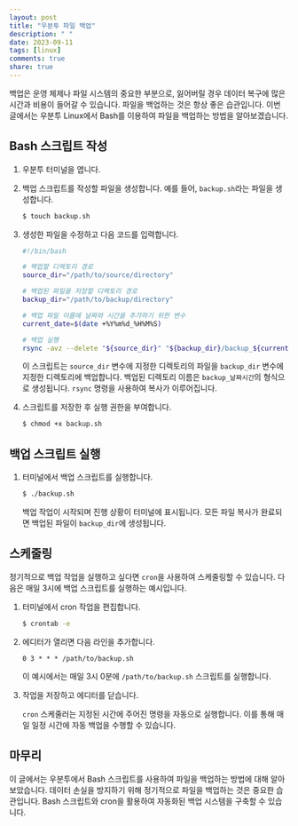 ```yaml
---
layout: post
title: "우분투 파일 백업"
description: " "
date: 2023-09-11
tags: [linux]
comments: true
share: true
---
```


백업은 운영 체제나 파일 시스템의 중요한 부분으로, 잃어버릴 경우 데이터 복구에 많은 시간과 비용이 들어갈 수 있습니다. 파일을 백업하는 것은 항상 좋은 습관입니다. 이번 글에서는 우분투 Linux에서 Bash를 이용하여 파일을 백업하는 방법을 알아보겠습니다.

## Bash 스크립트 작성

1. 우분투 터미널을 엽니다.
2. 백업 스크립트를 작성할 파일을 생성합니다. 예를 들어, `backup.sh`라는 파일을 생성합니다.

   ```bash
   $ touch backup.sh
   ```

3. 생성한 파일을 수정하고 다음 코드를 입력합니다.

   ```bash
   #!/bin/bash

   # 백업할 디렉토리 경로
   source_dir="/path/to/source/directory"

   # 백업된 파일을 저장할 디렉토리 경로
   backup_dir="/path/to/backup/directory"

   # 백업 파일 이름에 날짜와 시간을 추가하기 위한 변수
   current_date=$(date +%Y%m%d_%H%M%S)

   # 백업 실행
   rsync -avz --delete "${source_dir}" "${backup_dir}/backup_${current_date}"
   ```

   이 스크립트는 `source_dir` 변수에 지정한 디렉토리의 파일을 `backup_dir` 변수에 지정한 디렉토리에 백업합니다. 백업된 디렉토리 이름은 `backup_날짜시간`의 형식으로 생성됩니다. `rsync` 명령을 사용하여 복사가 이루어집니다.

4. 스크립트를 저장한 후 실행 권한을 부여합니다.

   ```bash
   $ chmod +x backup.sh
   ```

## 백업 스크립트 실행

1. 터미널에서 백업 스크립트를 실행합니다.

   ```bash
   $ ./backup.sh
   ```

   백업 작업이 시작되며 진행 상황이 터미널에 표시됩니다. 모든 파일 복사가 완료되면 백업된 파일이 `backup_dir`에 생성됩니다.

## 스케줄링

정기적으로 백업 작업을 실행하고 싶다면 `cron`을 사용하여 스케줄링할 수 있습니다. 다음은 매일 3시에 백업 스크립트를 실행하는 예시입니다.

1. 터미널에서 cron 작업을 편집합니다.

   ```bash
   $ crontab -e
   ```

2. 에디터가 열리면 다음 라인을 추가합니다.

   ```
   0 3 * * * /path/to/backup.sh
   ```

   이 예시에서는 매일 3시 0분에 `/path/to/backup.sh` 스크립트를 실행합니다.

3. 작업을 저장하고 에디터를 닫습니다.

   `cron` 스케줄러는 지정된 시간에 주어진 명령을 자동으로 실행합니다. 이를 통해 매일 일정 시간에 자동 백업을 수행할 수 있습니다.

## 마무리

이 글에서는 우분투에서 Bash 스크립트를 사용하여 파일을 백업하는 방법에 대해 알아보았습니다. 데이터 손실을 방지하기 위해 정기적으로 파일을 백업하는 것은 중요한 습관입니다. Bash 스크립트와 cron을 활용하여 자동화된 백업 시스템을 구축할 수 있습니다.